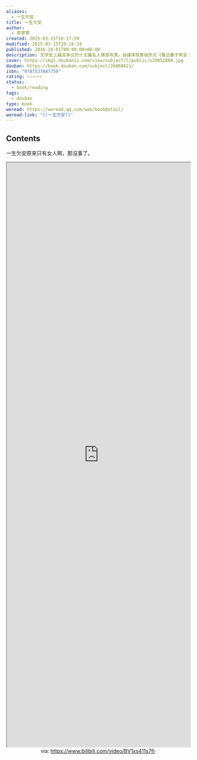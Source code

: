 ```yaml
---
aliases:
  - 一生欠安
title: 一生欠安
author:
  - 李梦霁
created: 2025-03-15T10:17:59
modified: 2025-03-15T10:18:34
published: 2016-10-01T00:00:00+08:00
description: 文学史上最具争议的十五篇名人情感写真。自媒体现象级热文《鲁迅妻子朱安：一生欠安》等结集出版。描绘教科书形象之外的名人面孔。嫁与鲁迅、张学良、溥仪为妻，同徐悲鸿、梅兰芳、宋子文谈恋爱，成了杜月...
cover: https://img1.doubanio.com/view/subject/l/public/s29052880.jpg
douban: https://book.douban.com/subject/26868621/
isbn: "9787537847759"
rating: ⭐⭐⭐⭐⭐
status:
  - book/reading
tags:
  - douban
type: book
weread: https://weread.qq.com/web/bookDetail/
weread-link: "[[一生欠安]]"
---
```


## Contents

一生欠安原來只有女人啊，那沒事了。

<iframe src='https://player.bilibili.com/player.html?isOutside=true&bvid=BV1xs411s7fr&p=1&autoplay=false' style='height:40vh;width:100%' class='iframe-radius' allow='fullscreen'></iframe>
<center>via: <a href='https://www.bilibili.com/video/BV1xs411s7fr' target='_blank' class='external-link'>https://www.bilibili.com/video/BV1xs411s7fr</a></center>
